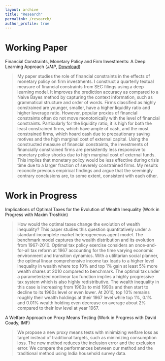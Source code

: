 ```yaml
---
layout: archive
title: "Research"
permalink: /research/
author_profile: true
---
```


Working Paper
===
Financial Constraints, Monetary Policy and Firm Investments: A Deep Learning Approach (_JMP_, [Download](https://www.dropbox.com/s/p9pjsab02a4ie8y/JMP_YS.pdf?dl=0))
> My paper studies the role of financial constraints in the effects of monetary policy on firm investments. I construct a quarterly textual measure of financial constraints from SEC filings using a deep learning model. It improves the prediction accuracy as compared to a Naive Bayes method by capturing the context information, such as grammatical structure and order of words. Firms classified as highly constrained are younger, smaller, have a higher liquidity ratio and higher leverage ratio. However, popular proxies of financial constraints often do not move monotonically with the level of financial constraints. Particularly for the liquidity ratio, it is high for both the least constrained firms, which have ample of cash, and the most constrained firms, which hoard cash due to precautionary saving motives and the high marginal cost of external capital. Using the constructed measure of financial constraints, the investments of financially constrained firms are persistently less responsive to monetary policy shocks due to high marginal cost of external funds. This implies that monetary policy would be less effective during crisis time due to a larger fraction of severely constrained firms. My results reconcile previous empirical findings and argue that the seemingly contrary conclusions are, to some extent, consistent with each other.

Work in Progress
=====
Implications of Optimal Taxes for the Evolution of Wealth Inequality (Work in Progress with Maxim Troshkin)
> How would the optimal taxes change the evolution of wealth inequality? This paper studies this question quantitatively under a standard incomplete market heterogeneous agent model. The benchmark model captures the wealth distribution and its evolution from 1967-2010. Optimal tax policy exercise considers an once-and-for-all tax reform at 1967 accounting for the time varying economic environment and transition dynamics. With a utilitarian social planner, the optimal linear comprehensive income tax leads to a higher level inequality in wealth where top 10% and top 1% gain at least 5% more wealth shares at 2010 compared to benchmark. The optimal tax under a parameterized nonlinear tax function implies a highly progressive tax system which is also highly redistributive. The wealth inequality in this case is increasing from 1960s to mid 1990s and then start to decline to its 1960s level or even lower. At 2010, top 10% remains roughly their wealth holdings at their 1967 level while top 1%, 0.1% and 0.01% wealth holding even decrease on average about 2% compared to their low level at year 1967.

A Welfare Approach on Proxy Means Testing (Work in Progress with David Coady, IMF)
> We propose a new proxy means tests with minimizing welfare loss as target instead of traditional targets, such as minimizing consumption loss. The new method reduces the inclusion error and the exclusion error. We compare the performances between our method and the traditional method using India household survey data.
